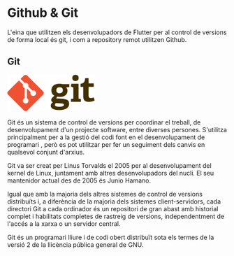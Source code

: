 <!-- TITLE: Eines Control Versions -->

# Github & Git

L'eina que utilitzen els desenvolupadors de Flutter per al control de versions de forma local és git, i com a repository remot utilitzen Github.

## Git

<img src="/uploads/1280-px-git-logo-svg.png" width="200">

Git  és un sistema de control de versions per coordinar el treball, de desenvolupament d'un projecte software, entre diverses persones. S'utilitza principalment per a la gestió del codi font en el desenvolupament de programari , però es pot utilitzar per fer un seguiment dels canvis en qualsevol conjunt d'arxius.

Git va ser creat per Linus Torvalds el 2005 per al desenvolupament del kernel de Linux, juntament amb altres desenvolupadors del nucli. El seu mantenidor actual des de 2005 és Junio Hamano.

Igual que amb la majoria dels altres sistemes de control de versions distribuïts i, a diferència de la majoria dels sistemes client-servidors, cada directori Git a cada ordinador és un repositori de gran abast amb historial complet i habilitats completes de rastreig de versions, independentment de l'accés a la xarxa o un servidor central. 

Git és un programari lliure i de codi obert distribuït sota els termes de la versió 2 de la llicència pública general de GNU.